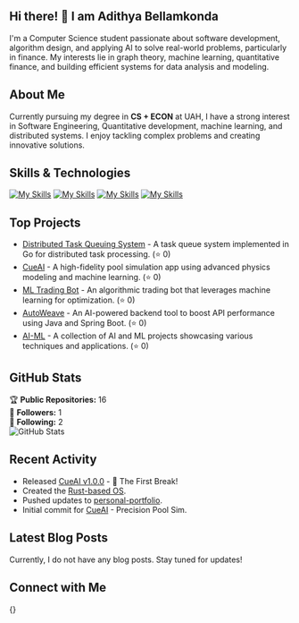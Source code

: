 ## Hi there! 👋 I am Adithya Bellamkonda

I'm a Computer Science student passionate about software development, algorithm design, and applying AI to solve real-world problems, particularly in finance. My interests lie in graph theory, machine learning, quantitative finance, and building efficient systems for data analysis and modeling.

## About Me

Currently pursuing my degree in **CS + ECON** at UAH, I have a strong interest in Software Engineering, Quantitative development, machine learning, and distributed systems. I enjoy tackling complex problems and creating innovative solutions.

## Skills & Technologies

[![My Skills](https://skillicons.dev/icons?i=py,cpp,css,c,java,r&perline=6)](https://skillicons.dev)
[![My Skills](https://skillicons.dev/icons?i=mongodb,cassandra,mysql,postgres,azure&perline=5)](https://skillicons.dev)
[![My Skills](https://skillicons.dev/icons?i=spring,django,sklearn,tensorflow&perline=4)](https://skillicons.dev)
[![My Skills](https://skillicons.dev/icons?i=aws,gcp,git,docker,terraform,azure&perline=6)](https://skillicons.dev)
## Top Projects

- [Distributed Task Queuing System](https://github.com/ab0626/Distributed-Task-Queuing-System) - A task queue system implemented in Go for distributed task processing. (⭐ 0)
- [CueAI](https://github.com/ab0626/CueAI) - A high-fidelity pool simulation app using advanced physics modeling and machine learning. (⭐ 0)
- [ML Trading Bot](https://github.com/ab0626/ML-Trading-Bot) - An algorithmic trading bot that leverages machine learning for optimization. (⭐ 0)
- [AutoWeave](https://github.com/ab0626/AutoWeave) - An AI-powered backend tool to boost API performance using Java and Spring Boot. (⭐ 0)
- [AI-ML](https://github.com/ab0626/AI-ML) - A collection of AI and ML projects showcasing various techniques and applications. (⭐ 0)

## GitHub Stats

🏆 **Public Repositories:** 16  
👥 **Followers:** 1  
👤 **Following:** 2  
![GitHub Stats](https://github-readme-stats.vercel.app/api?username=ab0626&show_icons=true&theme=radical)

## Recent Activity

- Released [CueAI v1.0.0](https://github.com/ab0626/CueAI/releases/tag/v1.0.0) - 🚀 The First Break!  
- Created the [Rust-based OS](https://github.com/ab0626/Rust-based-OS).  
- Pushed updates to [personal-portfolio](https://github.com/ab0626/personal-portfolio).  
- Initial commit for [CueAI](https://github.com/ab0626/CueAI) - Precision Pool Sim.

## Latest Blog Posts

Currently, I do not have any blog posts. Stay tuned for updates!

## Connect with Me

{}
